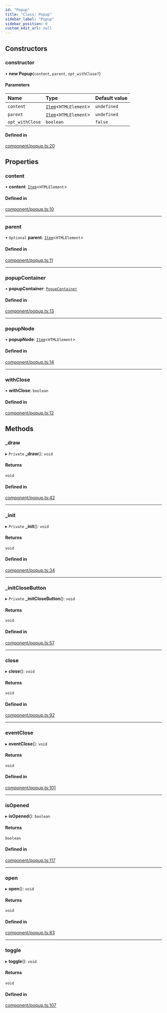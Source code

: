 ```yaml
---
id: "Popup"
title: "Class: Popup"
sidebar_label: "Popup"
sidebar_position: 0
custom_edit_url: null
---
```


## Constructors

### constructor

• **new Popup**(`content`, `parent`, `opt_withClose?`)

#### Parameters

| Name | Type | Default value |
| :------ | :------ | :------ |
| `content` | [`Item`](Item.md)<`HTMLElement`\> | `undefined` |
| `parent` | [`Item`](Item.md)<`HTMLElement`\> | `undefined` |
| `opt_withClose` | `boolean` | `false` |

#### Defined in

[component/popup.ts:20](https://bitbucket.org/siposdani87/sui-js/src/412afc3/src/component/popup.ts#lines-20)

## Properties

### content

• **content**: [`Item`](Item.md)<`HTMLElement`\>

#### Defined in

[component/popup.ts:10](https://bitbucket.org/siposdani87/sui-js/src/412afc3/src/component/popup.ts#lines-10)

___

### parent

• `Optional` **parent**: [`Item`](Item.md)<`HTMLElement`\>

#### Defined in

[component/popup.ts:11](https://bitbucket.org/siposdani87/sui-js/src/412afc3/src/component/popup.ts#lines-11)

___

### popupContainer

• **popupContainer**: [`PopupContainer`](PopupContainer.md)

#### Defined in

[component/popup.ts:13](https://bitbucket.org/siposdani87/sui-js/src/412afc3/src/component/popup.ts#lines-13)

___

### popupNode

• **popupNode**: [`Item`](Item.md)<`HTMLElement`\>

#### Defined in

[component/popup.ts:14](https://bitbucket.org/siposdani87/sui-js/src/412afc3/src/component/popup.ts#lines-14)

___

### withClose

• **withClose**: `boolean`

#### Defined in

[component/popup.ts:12](https://bitbucket.org/siposdani87/sui-js/src/412afc3/src/component/popup.ts#lines-12)

## Methods

### \_draw

▸ `Private` **_draw**(): `void`

#### Returns

`void`

#### Defined in

[component/popup.ts:42](https://bitbucket.org/siposdani87/sui-js/src/412afc3/src/component/popup.ts#lines-42)

___

### \_init

▸ `Private` **_init**(): `void`

#### Returns

`void`

#### Defined in

[component/popup.ts:34](https://bitbucket.org/siposdani87/sui-js/src/412afc3/src/component/popup.ts#lines-34)

___

### \_initCloseButton

▸ `Private` **_initCloseButton**(): `void`

#### Returns

`void`

#### Defined in

[component/popup.ts:57](https://bitbucket.org/siposdani87/sui-js/src/412afc3/src/component/popup.ts#lines-57)

___

### close

▸ **close**(): `void`

#### Returns

`void`

#### Defined in

[component/popup.ts:92](https://bitbucket.org/siposdani87/sui-js/src/412afc3/src/component/popup.ts#lines-92)

___

### eventClose

▸ **eventClose**(): `void`

#### Returns

`void`

#### Defined in

[component/popup.ts:101](https://bitbucket.org/siposdani87/sui-js/src/412afc3/src/component/popup.ts#lines-101)

___

### isOpened

▸ **isOpened**(): `boolean`

#### Returns

`boolean`

#### Defined in

[component/popup.ts:117](https://bitbucket.org/siposdani87/sui-js/src/412afc3/src/component/popup.ts#lines-117)

___

### open

▸ **open**(): `void`

#### Returns

`void`

#### Defined in

[component/popup.ts:83](https://bitbucket.org/siposdani87/sui-js/src/412afc3/src/component/popup.ts#lines-83)

___

### toggle

▸ **toggle**(): `void`

#### Returns

`void`

#### Defined in

[component/popup.ts:107](https://bitbucket.org/siposdani87/sui-js/src/412afc3/src/component/popup.ts#lines-107)
